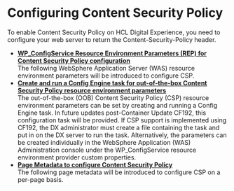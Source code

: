 # Configuring Content Security Policy

To enable Content Security Policy on HCL Digital Experience, you need to configure your web server to return the Content-Security-Policy header.

-   **[WP\_ConfigService Resource Environment Parameters \(REP\) for Content Security Policy configuration](../security/wp_configservice_resource_environment_parameters_rep.md)**  
The following WebSphere Application Server \(WAS\) resource environment parameters will be introduced to configure CSP.
-   **[Create and run a Config Engine task for out-of-the-box Content Security Policy resource environment parameters](../security/create_and_run_a_config_engine_task.md)**  
The out-of-the-box \(OOB\) Content Security Policy \(CSP\) resource environment parameters can be set by creating and running a Config Engine task. In future updates post-Container Update CF192, this configuration task will be provided. If CSP support is implemented using CF192, the DX administrator must create a file containing the task and put in on the DX server to run the task. Alternatively, the parameters can be created individually in the WebSphere Application \(WAS\) Administration console under the WP\_ConfigService resource environment provider custom properties.
-   **[Page Metadata to configure Content Security Policy](../security/page_metadata.md)**  
The following page metadata will be introduced to configure CSP on a per-page basis.


